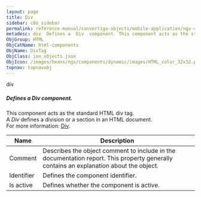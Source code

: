 ```yaml
---
layout: page
title: Div
sidebar: c8o_sidebar
permalink: reference-manual/convertigo-objects/mobile-application/ngx-components/html-components/div/
metadesc: div  Defines a  Div  component. This component acts as the standard HTML div tag. A  Div  defines a division or a section in an HTML document.  For mo
ObjGroup: HTML
ObjCatName: html-components
ObjName: DivTag
ObjClass: ion_objects.json
ObjIcon: /images/beans/ngx/components/dynamic/images/HTML_color_32x32.png
topnav: topnavobj
---
```

div<br/>

##### Defines a <i>Div</i> component.<br/>
This component acts as the standard HTML div tag.<br/>
A <i>Div</i> defines a division or a section in an HTML document.<br/>
 For more information: <a href='https://www.w3schools.com/tags/tag_div.asp'>Div</a>.

Name | Description 
--- | ---
Comment | Describes the object comment to include in the documentation report.  This property generally contains an explanation about the object. 
Identifier | Defines the component identifier.  
Is active | Defines whether the component is active. 

